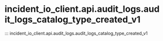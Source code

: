 # incident_io_client.api.audit_logs.audit_logs_catalog_type_created_v1

::: incident_io_client.api.audit_logs.audit_logs_catalog_type_created_v1
